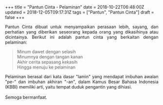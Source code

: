 +++
title = "Pantun Cinta - Pelaminan"
date = 2018-10-22T06:48:00Z
updated = 2018-12-05T09:17:31Z
tags = ["Pantun", "Pantun Cinta"]
draft = false
+++

<div dir="ltr" style="text-align: left;" trbidi="on"><div style="text-align: justify;">Pantun Cinta dibuat untuk menyampaikan perasaan lebih, sayang, dan perhatian yang diberikan seseorang kepada orang yang dikasihinya atau dicintainya. Berikut ini adalah pantun cinta yang berkaitan dengan pelaminan:</div><blockquote>Minum dawet dengan selasih<br />Minumnya dengan tangan kanan<br />Akhir cerita sepasang kekasih<br />Hingga menuju ke pelaminan</blockquote><div style="text-align: justify;">Pelaminan berasal dari kata dasar "lamin" yang mendapat imbuhan awalan "pe-" dan imbuhan akhiran "-an", dalam Kamus Besar Bahasa Indonesia (KBBI) memiliki arti, yaitu tempat duduk pengantin yang dihiasi.</div><div style="text-align: justify;"><br /></div><div style="text-align: justify;">Semoga bermanfaat.</div></div>
